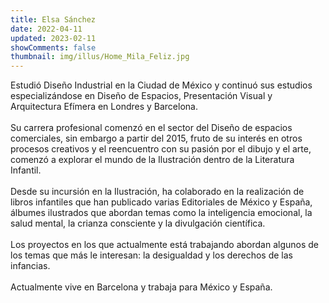 ```yaml
---
title: Elsa Sánchez
date: 2022-04-11
updated: 2023-02-11
showComments: false
thumbnail: img/illus/Home_Mila_Feliz.jpg
---
```


Estudió Diseño Industrial en la Ciudad de México y continuó sus estudios especializándose en Diseño de Espacios, Presentación Visual y Arquitectura Efímera en Londres y Barcelona.
<br><br>
Su carrera profesional comenzó en el sector del Diseño de espacios comerciales, sin embargo a partir del 2015, fruto de su interés en otros procesos creativos y el reencuentro con su pasión por el dibujo y el arte, comenzó a explorar el mundo de la Ilustración dentro de la Literatura Infantil.
<br><br>
Desde su incursión en la Ilustración, ha colaborado en la realización de libros infantiles que han publicado varias Editoriales de México y España, álbumes ilustrados que abordan temas como la inteligencia emocional, la salud mental, la crianza consciente y la divulgación científica.
<br><br>
Los proyectos en los que actualmente está trabajando abordan algunos de los temas que más le interesan: la desigualdad y los derechos de las infancias.
<br><br>
Actualmente vive en Barcelona y trabaja para México y España.

